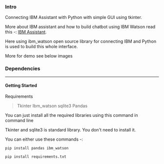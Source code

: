 ### Intro

  Connecting IBM Assistant with Python with simple GUI using tkinter.
  
  More about IBM assistant and how to build chatbot using IBM Watson read this -: [IBM Assistant](https://www.ibm.com/cloud/watson-assistant/). 
  
  Here using ibm_watson open source library for connecting IBM and Python is used to build this whole interface.
  
  More for demo see below images
  
  ### Dependencies
  ---
  #### Getting Started
  
  Requirements
  
  > Tkinter
  > Ibm_watson 
  > sqlite3
  > Pandas
  
  You can just install all the required libraries using this command in command line 
  
  Tkinter and sqlite3 is standard library. You don't need to install it.
  
  You can either use these commands -:
  
  ``` 
  pip install pandas ibm_watson
  
  ```
  
  ```
  pip install requirements.txt
  
  ```
  
  
  
 
  
  
  
